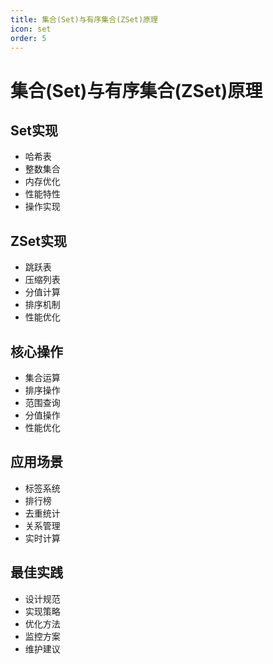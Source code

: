 ```yaml
---
title: 集合(Set)与有序集合(ZSet)原理
icon: set
order: 5
---
```


# 集合(Set)与有序集合(ZSet)原理

## Set实现
- 哈希表
- 整数集合
- 内存优化
- 性能特性
- 操作实现

## ZSet实现
- 跳跃表
- 压缩列表
- 分值计算
- 排序机制
- 性能优化

## 核心操作
- 集合运算
- 排序操作
- 范围查询
- 分值操作
- 性能优化

## 应用场景
- 标签系统
- 排行榜
- 去重统计
- 关系管理
- 实时计算

## 最佳实践
- 设计规范
- 实现策略
- 优化方法
- 监控方案
- 维护建议
